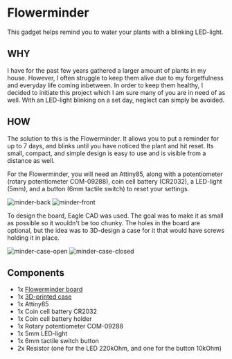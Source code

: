 # Flowerminder
This gadget helps remind you to water your plants with a blinking LED-light.

## WHY
I have for the past few years gathered a larger amount of plants in my house. However, I often struggle to keep them alive due to my forgetfulness and everyday life coming inbetween. In order to keep them healthy, I decided to initiate this project which I am sure many of you are in need of as well. With an LED-light blinking on a set day, neglect can simply be avoided.

## HOW
The solution to this is the Flowerminder. It allows you to put a reminder for up to 7 days, and blinks until you have noticed the plant and hit reset. Its small, compact, and simple design is easy to use and is visible from a distance as well.

For the Flowerminder, you will need an Attiny85, along with a potentiometer (rotary potentiometer COM-09288), coin cell battery (CR2032), a LED-light (5mm), and a button (6mm tactile switch) to reset your settings. 

![minder-back](https://i.imgur.com/41JBr7S.jpg)
![minder-front](https://i.imgur.com/3L35FUD.jpg)

To design the board, Eagle CAD was used. The goal was to make it as small as possible so it wouldn't be too chunky. The holes in the board are optional, but the idea was to 3D-design a case for it that would have screws holding it in place. 

![minder-case-open](https://i.imgur.com/8PXFA6p.jpg)
![minder-case-closed](https://i.imgur.com/pyRoLET.jpg)

## Components
* 1x [Flowerminder board](https://www.pcbway.com/project/shareproject/Flowerminder.html)
* 1x [3D-printed case](https://www.tinkercad.com/things/kMWTQKFdEJA) 
* 1x Attiny85
* 1x Coin cell battery CR2032
* 1x Coin cell battery holder
* 1x Rotary potentiometer COM-09288
* 1x 5mm LED-light
* 1x 6mm tactile switch button
* 2x Resistor (one for the LED 220kOhm, and one for the button 10kOhm)
